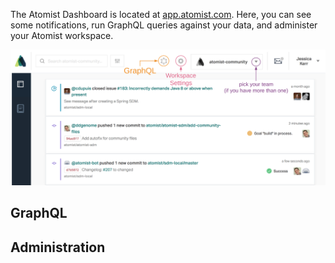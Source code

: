 
The Atomist Dashboard is located at [app.atomist.com](https://app.atomist.com). Here,
you can see some notifications, run GraphQL queries against your data, and administer your
Atomist workspace.

![See the nice buttons for GraphQL and Workspace Settings](img/dashboard-overview.png)

## GraphQL

## Administration

